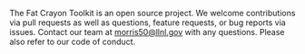 The Fat Crayon Toolkit is an open source project. We welcome contributions via pull requests as well as questions, feature requests, or bug reports via issues. Contact our team at morris50@llnl.gov with any questions. Please also refer to our code of conduct.
